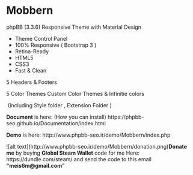 # Mobbern
<p>phpBB (3.3.6) Responsive Theme with Material Design</p>
<ul style="list-style-type: square;">
<li>Theme Control Panel</li>
<li>100% Responsive ( Bootstrap 3 )</li>
<li>Retina-Ready</li>
<li>HTML5</li>
<li>CSS3</li>
<li>Fast &amp; Clean</li>
</ul>
<p>5 Headers &amp; Footers </p>
<p>5 Color Themes Custom Color Themes &amp; Infinitie colors</p>
<p>&nbsp;(Including Style folder , Extension Folder )</p>

<p><b>Document</b> is here: (How you can install) https://phpbb-seo.github.io/Documentation/index.html </p>

<p><b>Demo</b> is here: http://www.phpbb-seo.ir/demo/Mobbern/index.php </p>

<p>![alt text](http://www.phpbb-seo.ir/demo/Mobbern/donation.png)<b>Donate me</b> by buying <b>Global Steam Wallet</b> code for me Here:  https://dundle.com/steam/ and send the code to this email <b>"meis6m@gmail.com"</b></p>

